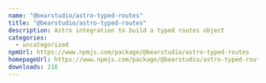 ```yaml
---
name: "@bearstudio/astro-typed-routes"
title: "@bearstudio/astro-typed-routes"
description: Astro integration to build a typed routes object
categories:
  - uncategorized
npmUrl: https://www.npmjs.com/package/@bearstudio/astro-typed-routes
homepageUrl: https://www.npmjs.com/package/@bearstudio/astro-typed-routes
downloads: 216
---
```

